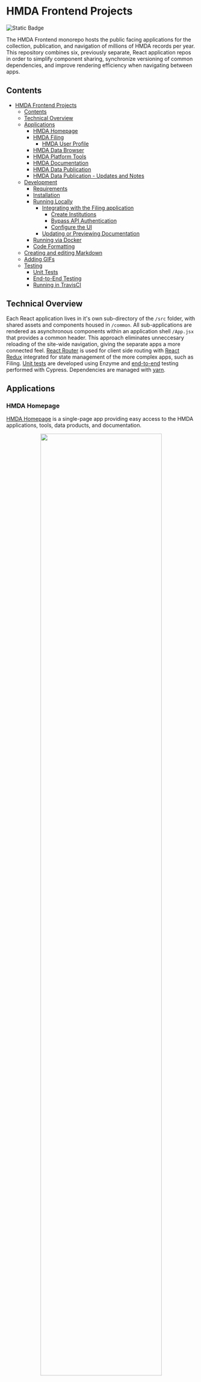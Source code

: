 # HMDA Frontend Projects

![Static Badge](https://img.shields.io/badge/coverage-95%25-green)

The HMDA Frontend monorepo hosts the public facing applications for the collection, publication, and navigation of millions of HMDA records per year. This repository combines six, previously separate, React application repos in order to simplify component sharing, synchronize versioning of common dependencies, and improve rendering efficiency when navigating between apps.

## Contents

- [HMDA Frontend Projects](#hmda-frontend-projects)
  - [Contents](#contents)
  - [Technical Overview](#technical-overview)
  - [Applications](#applications)
    - [HMDA Homepage](#hmda-homepage)
    - [HMDA Filing](#hmda-filing)
      - [HMDA User Profile](#hmda-user-profile)
    - [HMDA Data Browser](#hmda-data-browser)
    - [HMDA Platform Tools](#hmda-platform-tools)
    - [HMDA Documentation](#hmda-documentation)
    - [HMDA Data Publication](#hmda-data-publication)
    - [HMDA Data Publication - Updates and Notes](#hmda-data-publication---updates-and-notes)
  - [Development](#development)
    - [Requirements](#requirements)
    - [Installation](#installation)
    - [Running Locally](#running-locally)
      - [Integrating with the Filing application](#integrating-with-the-filing-application)
        - [Create Institutions](#create-institutions)
        - [Bypass API Authentication](#bypass-api-authentication)
        - [Configure the UI](#configure-the-ui)
      - [Updating or Previewing Documentation](#updating-or-previewing-documentation)
    * [Running via Docker](#running-via-docker)
    * [Code Formatting](#code-formatting)
  - [Creating and editing Markdown](https://github.com/cfpb/hmda-frontend/wiki/Creating-and-updating-Markdown-files)
  - [Adding GIFs](#adding-gifs)
  * [Testing](#testing)
    - [Unit Tests](#unit-tests)
    - [End-to-End Testing](#end-to-end-testing)
    - [Running in TravisCI](#running-in-travisci)

## Technical Overview

Each React application lives in it's own sub-directory of the `/src` folder, with shared assets and components housed in `/common`. All sub-applications are rendered as asynchronous components within an application shell `/App.jsx` that provides a common header. This approach eliminates unneccesary reloading of the site-wide navigation, giving the separate apps a more connected feel. [React Router](https://reacttraining.com/react-router/) is used for client side routing with [React Redux](https://redux.js.org/) integrated for state management of the more complex apps, such as Filing. [Unit tests](#unit-tests) are developed using Enzyme and [end-to-end](#end-to-end-testing) testing performed with Cypress. Dependencies are managed with [yarn](https://yarnpkg.com/getting-started).

## Applications

### HMDA Homepage

[HMDA Homepage](https://ffiec.cfpb.gov/) is a single-page app providing easy access to the HMDA applications, tools, data products, and documentation.

<a href='./readme-files/hmda-homepage.png' alt='HMDA Homepage'>
  <p align='center'>
    <img src='./readme-files/hmda-homepage.png' width='80%'  overflow='scroll'/>
  </p>
</a>

### HMDA Filing

The [HMDA Filing Platform UI](https://ffiec.cfpb.gov/filing/) allows lending institutions to submit HMDA records, resolve errors, verify edits, review submission status and history, and sign submissions.

<a href='./readme-files/hmda-filing.png' alt='HMDA Filing Overview'>
  <p align='center'>
    <img src='./readme-files/hmda-filing.png' width='80%'  overflow='scroll'/>
  </p>
</a>

#### HMDA User Profile

The [HMDA Profile page](https://ffiec.cfpb.gov/filing/profile) is designed to update associated institutions with the logged in account. Once the associated institutions have been added to your account, you can now file for those institutions.

<a href='./readme-files/hmda-completeprofile.png' alt='HMDA User Profile Information'>
  <p align='center'>
    <img src='./readme-files/hmda-completeprofile.png' width='80%'  overflow='scroll'/>
  </p>
</a>

### HMDA Data Browser

The [HMDA Data Browser](https://ffiec.cfpb.gov/data-browser/) enables users to easily filter and download aggregated HMDA datasets.

<a href='./readme-files/hmda-data-browser.gif' alt='HMDA Data Browser'>
  <p align='center'>
    <img src='./readme-files/hmda-data-browser.gif' width='80%'  overflow='scroll'/>
  </p>
</a>

### HMDA Platform Tools

The [HMDA Platform Tools](https://ffiec.cfpb.gov/tools/) assist filers in the preparation of submission data, including calculation of Rate Spread, generation and validation of Check Digits, as well as submission file generation and format verification.

<a href='./readme-files/hmda-tools.png' alt='HMDA Platform Tools'>
  <p align='center'>
    <img src='./readme-files/hmda-tools.png' width='80%'  overflow='scroll'/>
  </p>
</a>

### HMDA Documentation

The [HMDA Documentation](https://ffiec.cfpb.gov/documentation/) site provides product FAQs, detailed Filing instructions, data publication schema and usage guides, as well as direction for using the HMDA Tools. Documentation content is hosted as easily editable Markdown files, loaded using Docusaurus. This allows updates to be pushed to Production without a project redeployment. Docusarus search is powered by [Algolia](https://www.algolia.com/) through the [DocSearch](https://docsearch.algolia.com/) program.

<a href='./readme-files/hmda-documentation.png' alt='HMDA Documentation'>
  <p align='center'>
    <img src='./readme-files/hmda-documentation.png' width='80%'  overflow='scroll'/>
  </p>
</a>

### HMDA Data Publication

[HMDA Data Publication](https://ffiec.cfpb.gov/data-publication/) provides datasets and reports of HMDA data collected in or after 2017 which, combined with [Census](https://www.ffiec.gov/censusproducts.htm) demographic data, can be used for data analysis purposes.

<a href='./readme-files/hmda-data-publication.png' alt='HMDA Data Publication'>
  <p align='center'>
    <img src='./readme-files/hmda-data-publication.png' width='80%'  overflow='scroll'/>
  </p>
</a>

### HMDA Data Publication - Updates and Notes

[Publication Updates and Notes](https://ffiec.cfpb.gov/data-publication/updates) provides a searchable change log of updates, releases, and corrections to published HMDA Data. Visit the [Updates and Notes FAQ](./src/data-publication/ChangeLog/README.md) for details.

<a href='./readme-files/hmda-data-publication-updates.png' alt='HMDA Data Publication'>
  <p align='center'>
    <img src='./readme-files/hmda-data-publication-updates.png' width='80%'  overflow='scroll'/>
  </p>
</a>

## Development

### Requirements

- Node >= v20.8.0
- Yarn berry >= v4.0.2

### Installation

- Clone repo
- Run `yarn` from repo root to install depencencies

### Running Locally

Several components of the Frontend (ex. Filing, Data Browser) require a connection to the [HMDA Platform](https://github.com/cfpb/hmda-platform) in order to operate. You can find instructions for the running the HMDA Platform locally [here](https://github.com/cfpb/hmda-platform#running-with-sbt).

HMDA Help requires a connection to the [HMDA Institutions API](https://github.com/cfpb/hmda-platform/tree/master/institutions-api) in order to operate. You can find instructions for the running the HMDA Institutions API locally [in the README](https://github.com/cfpb/hmda-platform/blob/master/institutions-api/README.md). Note that having the HMDA Platform running is a pre-requisite to starting the HDMA Institutions API.

If your development does not require this integration, `yarn start` will run the development server, opening a browser window to http://localhost:3000.

#### Integrating with the Filing application

By default, the locally running [Frontend is configured to use the Filing API](https://github.com/cfpb/hmda-frontend/blob/master/package.json#L65) from the locally running Platform. In order to go through the Filing process, there are a few elements that need to be completed first:

- Create Institutions (Platform)
- Bypass API authentication (Platform)
- Configure the UI (Frontend)

##### Create Institutions

Before you can submit a Filing you need to have an Institution created on the Platform for each year you want to test. The following command will generate the required data for the default test Institution, for all currently available filing periods. You need to have the HMDA Platform started before running this command:

```
yarn ci-data
```

To create data for an Institution other than the default `FRONTENDTESTBANK9999`, you can modify `cypress/ci/config/institutions.json` and rerun the above command.

This Institution loading needs to be done each time the HMDA Platform is restarted.

##### Bypass API Authentication

On the Platform, you will need to set an environment variable to prevent the API from requiring an authentication token for incoming requests. If already running, you will need to restart the Platform.

```
export HMDA_RUNTIME_MODE=dev
```

##### Configure the UI

If you will be testing against an Institution that is not the default, you can configure this via a `VITE_*` variable:

```
VITE_LEIS=INSTITUTION1,INSTITUTION2
```

Second, you will need to bypass Frontend authentication. This is most easily done by running the Frontend the way we do in a Continuous Integration environment:

```
yarn ci
```

To combine these configuration options

```
VITE_LEIS=INSTITUTION1,INSTITUTION2 yarn ci
```

You can now visit the filing application at http://localhost:3000/filing.

### Running via Docker

To see the application running in a container you can run:

```
docker build -t hmda/hmda-frontend .
docker run -p 8080:8080 hmda/hmda-frontend
```

To build using docker-compose:

```
docker-compose build
```

### Code Formatting

The prettier formatting tool the formatter of choice for this repo.

Prettier Format API: https://prettier.io/docs/en/options.html

The `.prettierrc.json` file contains the specific formatting for each file. <br />
The `.prettierignore` file will ignore formatting any directories or files listed.

In order to have `Prettier` properly format the developers code there are a few steps that developer needs to take.

1. Install the `Prettier` code extension

<a href='./readme-files/prettier-extension.png' alt='Prettier Extension Install'>
  <p align='center'>
    <img src='./readme-files/prettier-extension.png' width='80%'  overflow='scroll'/>
  </p>
</a>

2. Update the developers Visual Studio Code user settings to use the `Prettier` formatter as the default formatter

First open your `settings.json` file by clicking `View` at the top of VS Code then click `Command Palette` and then type what is in the screenshot below.

<a href='./readme-files/navigate-settings-json-file.png' alt='Navigate to Settings JSON File'>
  <p align='center'>
    <img src='./readme-files/navigate-settings-json-file.png' width='80%'  overflow='scroll'/>
  </p>
</a>

Now we need to add 2 lines of code to our JSON file.

```JSON
"editor.defaultFormatter": "esbenp.prettier-vscode",
"editor.formatOnSave": true,
```

The newly added lines tell VS Code to use `Prettier` as the default formatter and will format the code when the file is saved.

### Helpful Prettier formatting scripts

#### Running all files:

```
npx prettier --write
```

#### Directory Specific:

```
npx prettier --write {enter-directory}
```

#### Check files formatting:

```
npx prettier --check
```

The above command will return in the terminal what files have not been formatted by prettier.

#### NOTE: formatting settings that prettier cannot do:

- Format on Paste
  - `"editor.formatOnPaste": true,`
- Themes
- Icon Themes

## Adding GIFs

Why GIFs? GIFs provide a better visual repesentation of how a parituclar part of the UI functions.

Examples that are already in our README

- [HMDA Data Browser](#hmda-data-browser)
- [End to End Testing](#end-to-end-testing)

### Record video to turn into GIF

Navigate to [Apple support native screenshot & recording controls](https://support.apple.com/guide/mac-help/take-a-screenshot-mh26782/mac) to learn how to use MacOS controls.

**Create recording bounds** <br>
On your Mac, press Shift-Command-5 (or use Launchpad) to open Screenshot and display the tools. Drag the bounds to be where it needs to be for recording the video.

Navigate to [Apple support how to record with QuickTime Player](https://support.apple.com/en-us/102618).

### Convert video file to `.gif`

Small file size + lower quality [video to gif converter](https://biteable.com/tools/video-to-gif/). <br>
Large file size + higher quality [video to gif converter](https://cloudconvert.com/mov-to-gif).

### Store the GIF in the Frontend

Navigate to the `readme-files` directory and upload the `.gif` extension this directory.

### How to use GIF in README

Paste the below code to the section you want to import your GIF and update the `name-of-gif` pieces.

```HTML
<a href='./readme-files/name-of-gif.gif' alt='name-of-alt'>
  <p align='center'>
    <img src='./readme-files/name-of-gif.gif' width='80%'  overflow='scroll'/>
  </p>
</a>
```

## Testing

### Unit Tests

```
yarn test
```

### End-to-End Testing

```
yarn run cypress run
```

[Cypress](https://www.cypress.io/) is used to perform end-to-end testing of the filing application, tools, data publication products, and data browser. It mimicks a user's interaction with the site and allows for rapid, automated system validation of project deployments.

Whenever a dependency that affects Cypress is added or upgraded in [`package.json`](package.json), you'll need to make the same change in the `cypress` directory's [`package.json` file](cypress/package.json) and then [update the test image](cypress/README.md#updating-the-test-image).

![Cypress automated filing test](./readme-files/filing-2020-q1-cypress.gif)
